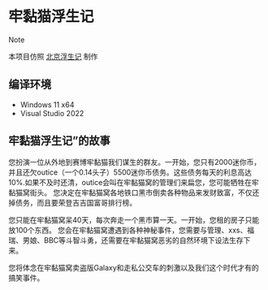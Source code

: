 # 牢黏猫浮生记

> [!NOTE]
> 本项目仿照 [北京浮生记](https://github.com/chrisguo/beijing_fushengji) 制作

## 编译环境
- Windows 11 x64
- Visual Studio 2022

## 牢黏猫浮生记”的故事
  
您扮演一位从外地到赛博牢黏猫我们谋生的群友。一开始，您只有2000迷你币，并且还欠outice（一个0.14头子）5500迷你币债务。这些债务每天的利息高达10%.如果不及时还清，outice会叫在牢黏猫窝的管理们来扁您，您可能牺牲在牢黏猫窝街头。 您决定在牢黏猫窝各地铁口黑市倒卖各种物品来发财致富，不仅还掉债务，而且要荣登吉吉国富哥排行榜。

您只能在牢黏猫窝呆40天，每次奔走一个黑市算一天。一开始，您租的房子只能放100个东西。 您会在牢黏猫窝遭遇到各种神秘事件，您需要与管理、xxs、福瑞、男娘、BBC等斗智斗勇，还需要在牢黏猫窝恶劣的自然环境下设法生存下来。

您将体念在牢黏猫窝卖盗版Galaxy和走私公交车的刺激以及我们这个时代才有的搞笑事件。
